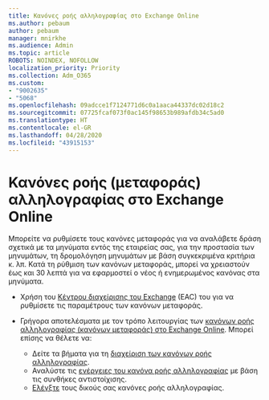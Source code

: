 ```yaml
---
title: Κανόνες ροής αλληλογραφίας στο Exchange Online
ms.author: pebaum
author: pebaum
manager: mnirkhe
ms.audience: Admin
ms.topic: article
ROBOTS: NOINDEX, NOFOLLOW
localization_priority: Priority
ms.collection: Adm_O365
ms.custom:
- "9002635"
- "5068"
ms.openlocfilehash: 09adcce1f7124771d6c0a1aaca44337dc02d18c2
ms.sourcegitcommit: 07725fcaf073f0ac145f98653b989afdb34c5ad0
ms.translationtype: HT
ms.contentlocale: el-GR
ms.lasthandoff: 04/28/2020
ms.locfileid: "43915153"
---
```

# <a name="mail-flow-transport-rules-in-exchange-online"></a>Κανόνες ροής (μεταφοράς) αλληλογραφίας στο Exchange Online

Μπορείτε να ρυθμίσετε τους κανόνες μεταφοράς για να αναλάβετε δράση σχετικά με τα μηνύματα εντός της εταιρείας σας, για την προστασία των μηνυμάτων, τη δρομολόγηση μηνυμάτων με βάση συγκεκριμένα κριτήρια κ. λπ.  Κατά τη ρύθμιση των κανόνων μεταφοράς, μπορεί να χρειαστούν έως και 30 λεπτά για να εφαρμοστεί ο νέος ή ενημερωμένος κανόνας στα μηνύματα.

- Χρήση του [Κέντρου διαχείρισης του Exchange](https://go.microsoft.com/fwlink/p/?linkid=834822) (EAC) του για να ρυθμίσετε τις παραμέτρους των κανόνων μεταφοράς.

- Γρήγορα αποτελέσματα με τον τρόπο λειτουργίας των [κανόνων ροής αλληλογραφίας (κανόνων μεταφοράς) στο Exchange Online](https://docs.microsoft.com/exchange/security-and-compliance/mail-flow-rules/mail-flow-rules). Μπορεί επίσης να θέλετε να:

    - Δείτε τα βήματα για τη [διαχείριση των κανόνων ροής αλληλογραφίας](https://docs.microsoft.com/exchange/security-and-compliance/mail-flow-rules/manage-mail-flow-rules).
    - Αναλύστε τις [ενέργειες του κανόνα ροής αλληλογραφίας](https://docs.microsoft.com/exchange/security-and-compliance/mail-flow-rules/mail-flow-rule-actions) με βάση τις συνθήκες αντιστοίχισης.
    - [Ελέγξτε](https://docs.microsoft.com/exchange/security-and-compliance/mail-flow-rules/test-mail-flow-rules) τους δικούς σας κανόνες ροής αλληλογραφίας.
